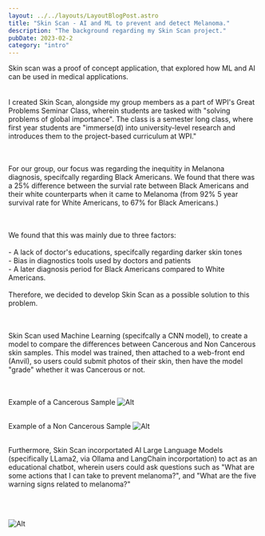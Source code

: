 ```yaml
---
layout: ../../layouts/LayoutBlogPost.astro
title: "Skin Scan - AI and ML to prevent and detect Melanoma."
description: "The background regarding my Skin Scan project."
pubDate: 2023-02-2
category: "intro"
---
```


Skin scan was a proof of concept application, that explored how ML and AI can be used in medical applications. <br /> 
<br /> 
<br /> 
I created Skin Scan, alongside my group members as a part of WPI's Great Problems Seminar Class, wherein students are tasked with "solving problems of global importance". The class is a semester long class, where first year students are "immerse(d) into university-level research and introduces them to the project-based curriculum at WPI."<br /> 
<br />
<br /> 

For our group, our focus was regarding the inequitity in Melanona diagnosis, specifcally regarding Black Americans. We found that there was a 25% difference between the survial rate between Black Americans and their white counterparts when it came to Melanoma (from 92% 5 year survival rate for White Americans, to 67% for Black Americans.) <br />
<br /> 
<br /> 

We found that this was mainly due to three factors:<br /> 
    <br /> 
    - A lack of doctor's educations, specifcally regarding darker skin tones<br /> 
    - Bias in diagnostics tools used by doctors and patients<br /> 
    - A later diagnosis period for Black Americans compared to White Americans.<br />
    <br /> 
Therefore, we decided to develop Skin Scan as a possible solution to this problem.<br /> 
<br /> 
<br /> 

Skin Scan used Machine Learning (specifcally a CNN model), to create a model to compare the differences between Cancerous and Non Cancerous skin samples. This model was trained, then attached to a web-front end (Anvil), so users could submit photos of their skin, then have the model "grade" whether it was Cancerous or not.<br /> 
<br /> 
<br /> 

Example of a Cancerous Sample
![Alt](/Images/Skin%20Scan%20Cancerous.jpeg)
<br />
<br />

Example of a Non Cancerous Sample
![Alt](/Images/Skin%20Scan%20Noncancerous.jpeg)
<br /> 
<br /> 

Furthermore, Skin Scan incorportated AI Large Language Models (specifically LLama2, via Ollama and LangChain incorportation) to act as an educational chatbot, wherein users could ask questions such as "What are some actions that I can take to prevent melanoma?", and "What are the five warning signs related to melanoma?" 

<br /> 
<br /> 

![Alt](/Images/SkinScanAIChat.jpeg)


